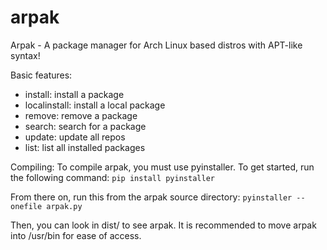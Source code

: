 # arpak
Arpak - A package manager for Arch Linux based distros with APT-like syntax!

Basic features:
- install: install a package
- localinstall: install a local package
- remove: remove a package
- search: search for a package
- update: update all repos
- list: list all installed packages

Compiling:
To compile arpak, you must use pyinstaller. To get started, run the following command:
``pip install pyinstaller``

From there on, run this from the arpak source directory:
``pyinstaller --onefile arpak.py``

Then, you can look in dist/ to see arpak. It is recommended to move arpak into /usr/bin for ease of access.

